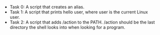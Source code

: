 * Task 0: A script that creates an alias.
* Task 1: A script that prints hello user, where user is the current Linux user.
* Task 2: A script that adds /action to the PATH. /action should be the last directory the shell looks into when looking for a              program.
